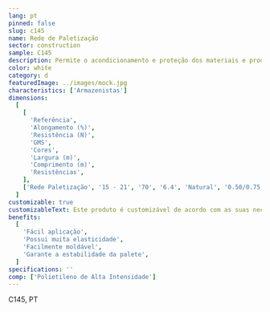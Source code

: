 ```yaml
---
lang: pt
pinned: false
slug: c145
name: Rede de Paletização
sector: construction
sample: C145
description: Permite o acondicionamento e proteção dos materiais e produtos, evitando quaisquer danos ou perdas no seu transporte e armazenamento
color: white
category: d
featuredImage: ../images/mock.jpg
characteristics: ['Armazenistas']
dimensions:
  [
    [
      'Referência',
      'Alongamento (%)',
      'Resistência (N)',
      'GMS',
      'Cores',
      'Largura (m)',
      'Comprimento (m)',
      'Resistências',
    ],
    ['Rede Paletização', '15 - 21', '70', '6.4', 'Natural', '0.50/0.75', '1000/3500'],
  ]
customizable: true
customizableText: Este produto é customizável de acordo com as suas necessidades. Contacte-nos para mais informações.
benefits:
  [
    'Fácil aplicação',
    'Possui muita elasticidade',
    'Facilmente moldável',
    'Garante a estabilidade da palete',
  ]
specifications: ''
comp: ['Polietileno de Alta Intensidade']
---
```


C145, PT
